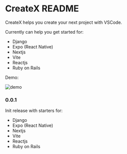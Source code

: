 
# CreateX README

CreateX helps you create your next project with VSCode.

Currently can help you get started for:
- Django
- Expo (React Native)
- Nextjs
- Vite
- Reactjs
- Ruby on Rails

Demo:

![demo](https://user-images.githubusercontent.com/6055551/110202490-e0cf2780-7ecd-11eb-9398-03ec2286d4c0.gif)

### 0.0.1

Init release with starters for:
- Django
- Expo (React Native)
- Nextjs
- Vite
- Reactjs
- Ruby on Rails

